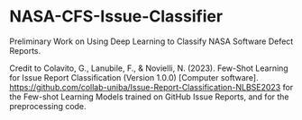 # NASA-CFS-Issue-Classifier
Preliminary Work on Using Deep Learning to Classify NASA Software Defect Reports. 

Credit to Colavito, G., Lanubile, F., & Novielli, N. (2023). Few-Shot Learning for Issue Report Classification (Version 1.0.0) [Computer software]. https://github.com/collab-uniba/Issue-Report-Classification-NLBSE2023 for the Few-shot Learning Models trained on GitHub Issue Reports, and for the preprocessing code. 
